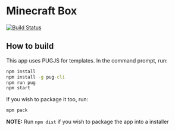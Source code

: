 # Minecraft Box

[![Build Status](https://dev.azure.com/Bloody-Turtles/Minecraft-Box/_apis/build/status/Minecraft%20Box%20(Windows%2010%20build%201803)%20Build?branchName=master)](https://dev.azure.com/Bloody-Turtles/Minecraft-Box/_build/latest?definitionId=1&branchName=master)

## How to build

This app uses PUGJS for templates. In the command prompt, run:
```cmd
npm install
npm install -g pug-cli
npm run pug
npm start
```

If you wish to package it too, run:
```cmd
mpm pack
```
**NOTE:** Run `npm dist` if you wish to package the app into a installer
